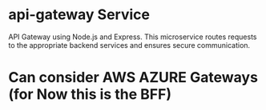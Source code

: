 # api-gateway Service

API Gateway using Node.js and Express. This microservice routes requests to the appropriate backend services and ensures secure communication. 

# Can consider AWS AZURE Gateways (for Now this is the BFF)
